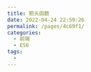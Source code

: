 ```yaml
---
title: 箭头函数
date: 2022-04-24 22:59:26
permalink: /pages/4c69f1/
categories:
  - 前端
  - ES6
tags:
  - 
---
```



